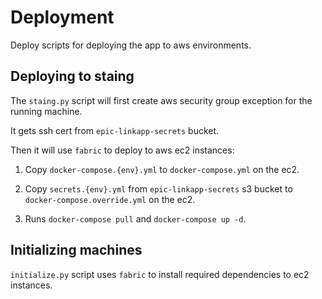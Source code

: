 # Deployment

Deploy scripts for deploying the app to aws environments.

## Deploying to staing

The `staing.py` script will first create aws security group exception for the running machine.

It gets ssh cert from `epic-linkapp-secrets` bucket.

Then it will use `fabric` to deploy to aws ec2 instances:

1. Copy `docker-compose.{env}.yml` to `docker-compose.yml` on the ec2.

2. Copy `secrets.{env}.yml` from `epic-linkapp-secrets` s3 bucket to `docker-compose.override.yml` on the ec2.

3. Runs `docker-compose pull` and `docker-compose up -d`.


## Initializing machines

`initialize.py` script uses `fabric` to install required dependencies to ec2 instances.

